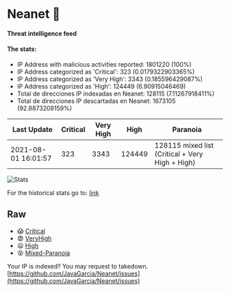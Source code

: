 # Neanet :hocho:
#### Threat intelligence feed
#### The stats:

- IP Address with malicious activities reported: 1801220 (100%)
- IP Address categorized as 'Critical':  323 (0.0179322903365%)
- IP Address categorized as 'Very High':  3343 (0.185596429087%)
- IP Address categorized as 'High':  124449 (6.90915046469)
- Total de direcciones IP indexadas en Neanet:  128115 (7.11267918411%)
- Total de direcciones IP descartadas en Neanet:  1673105 (92.8873208159%)

| Last Update | Critical | Very High | High | Paranoia |
| --- | --- | --- | --- | --- |
| 2021-08-01 16:01:57 | 323 | 3343 | 124449 | 128115 mixed list (Critical + Very High + High)|

![Stats](https://docs.google.com/spreadsheets/d/e/2PACX-1vSnaNMIXVabIpDJjufMlzH7poXnshF3mgd8Is1g9ytUEzVsP5my4Trn8f-xkoLLQ38xpL3HtmUexLo6/pubchart?oid=501124687&format=image)

For the historical stats go to: [link](/stats.csv)
## Raw
- :scream: [Critical](https://raw.githubusercontent.com/JavaGarcia/Neanet/master/blacklists/neanet_critical.txt)
- :fearful: [VeryHigh](https://raw.githubusercontent.com/JavaGarcia/Neanet/master/blacklists/neanet_veryHigh.txtt)
- :frowning: [High](https://raw.githubusercontent.com/JavaGarcia/Neanet/master/blacklists/neanet_high.txt)
- :dizzy_face: [Mixed-Paranoia](https://raw.githubusercontent.com/JavaGarcia/Neanet/master/blacklists/neanet_all.txt)


Your IP is indexed? You may request to takedown. [https://github.com/JavaGarcia/Neanet/issues](https://github.com/JavaGarcia/Neanet/issues)


































































































































































































































































































































































































































































































































































































































































































































































































































































































































































































































































































































































































































































































































































































































































































































































































































































































































































































































































































































































































































































































































































































































































































































































































































































































































































































































































































































































































































































































































































































































































































































































































































































































































































































































































































































































































































































































































































































































































































































































































































































































































































































































































































































































































































































































































































































































































































































































































































































































































































































































































































































































































































































































































































































































































































































































































































































































































































































































































































































































































































































































































































































































































































































































































































































































































































































































































































































































































































































































































































































































































































































































































































































































































































































































































































































































































































































































































































































































































































































































































































































































































